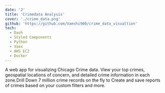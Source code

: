 ```yaml
---
date: '2'
title: 'Crimedata Analysis'
cover: './crime_data.png'
github: 'https://github.com/Vamshi900/crime_data_visualtion'
tech:
  - Dash
  - Styled Components
  - Python
  - Vaex
  - AWS EC2
  - Docker
---
```


A web app for visualizing Chicago Crime data. View your top crimes, geospatial locations of concern, and detailed crime information in each zone.Drill Down 7 million crime records on the fly to Create and save reports of crimes based on your custom filters and more. 


